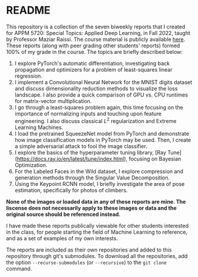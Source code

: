 # README

This repository is a collection of the seven biweekly reports that I created for APPM 5720: Special Topics: Applied Deep Learning, in Fall 2022, taught by Professor Maziar Raissi.
The course material is publicly available [here](https://github.com/maziarraissi/Applied-Deep-Learning).
These reports (along with peer grading other students' reports) formed 100% of my grade in the course.
The topics are briefly described below:

1. I explore PyTorch's automatic differentiation, investigating back propagation and optimizers for a problem of least-squares linear regression.
2. I implement a Convolutional Neural Network for the MNIST digits dataset and discuss dimensionality reduction methods to visualize the loss landscape. I also provide a quick comparison of GPU vs. CPU runtimes for matrix-vector multiplication.
3. I go through a least-squares problem again, this time focusing on the importance of normalizing inputs and touching upon feature engineering. I also discuss classical $L^2$ regularization and Extreme Learning Machines.
4. I load the pretrained SqueezeNet model from PyTorch and demonstrate how image classification models in PyTorch may be used. Then, I create a simple adversarial attack to fool the image classifier.
5. I explore the basics of the hyperparameter tuning library, [Ray Tune] (https://docs.ray.io/en/latest/tune/index.html), focusing on Bayesian Optimization.
6. For the Labeled Faces in the Wild dataset, I explore compression and generation methods through the Singular Value Decomposition.
7. Using the Keypoint RCNN model, I briefly investigate the area of pose estimation, specifically for photos of climbers.

**None of the images or loaded data in any of these reports are mine. The liscense does not necessarily apply to these images or data and the original source should be referenced instead.**

I have made these reports publically viewable for other students interested in the class, for people starting the field of Machine Learning to reference, and as a set of examples of my own interests.


The reports are included as their own repositories and added to this repository through git's submodules. To download all the repositories, add the option `--recurse-submodules` (or `--recursive`) to the `git clone` command.



